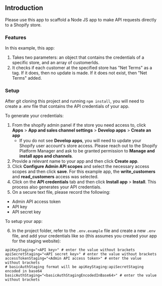 ## Introduction

Please use this app to scaffold a Node JS app to make API requests directly to a Shopify store.  

### Features

In this example, this app:

1. Takes two parameters: an object that contains the credentials of a specific store, and an array of customerIds.
2. It checks if each customer at the specified store has "Net Terms" as a tag.  If it does, then no update is made.  If it does not exist, then "Net Terms" added.  

### Setup

After git cloning this project and running `npm install`, you will need to create a .env file that contains the API credentials of your app.  

To generate your credentials:

1. From the shopify admin panel if the store you need access to, click **Apps** > **App and sales channel settings** > **Develop apps** > **Create an app**
    - If you do not see **Develop apps**, you will need to update your Shopify user account's store access.  Please reach out to the Shopify Platform Manager and ask to be granted permission to **Manage and install apps and channels**.
2. Provide a relevant name to your app and then click **Create app**.
3. Click **Configure Admin API scopes** and select the necessary access scopes and then click **save**.  For this example app, the **write_customers** and **read_customers** access was selected.
4. Click on the **API credentials** tab and then click **Install app** > **Install**.  This process also generates your API credentials.  
5. On a secure text file, please record the following:
-  Admin API access token
-  API key
-  API secret key

To setup your app: 

6. In the project folder, refer to the `.env.example` file and create a new `.env` file, and add your credentials like so (this assumes you created your app for the staging website):

```
apiKeyStaging="<API key>" # enter the value without brackets
apiSecretStaging="<API secret key>" # enter the value without brackets
accessTokenStaging="<Admin API access token>" # enter the value without brackets
# basicAuthStaging format will be apiKeyStaging:apiSecretStaging encoded in base64
basicAuthStaging="<basicAuthStagingEncodedInBase64>" # enter the value without brackets
```

